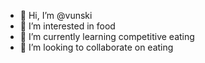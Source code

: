 - 👋 Hi, I’m @vunski
- 👀 I’m interested in food
- 🌱 I’m currently learning competitive eating
- 💞️ I’m looking to collaborate on eating

<!---
vunski/vunski is a ✨ special ✨ repository because its `README.md` (this file) appears on your GitHub profile.
You can click the Preview link to take a look at your changes.
--->

